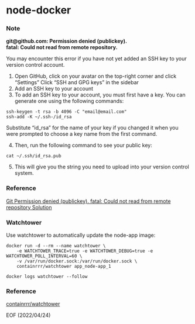 # node-docker

### Note
<p>
<strong>git@github.com: Permission denied (publickey). <br />
fatal: Could not read from remote repository.</strong>
<p>
You may encounter this error if you have not yet added an SSH key to your version control account. 

1. Open GitHub, click on your avatar on the top-right corner and click “Settings”
Click “SSH and GPG keys” in the sidebar
2. Add an SSH key to your account
3. To add an SSH key to your account, you must first have a key. You can generate one using the following commands:
```
ssh-keygen -t rsa -b 4096 -C "email@email.com"
ssh-add -K ~/.ssh-/id_rsa
```
Substitute “id_rsa” for the name of your key if you changed it when you were prompted to choose a key name from the first command. 

4. Then, run the following command to see your public key:
```
cat ~/.ssh/id_rsa.pub
```
5. This will give you the string you need to upload into your version control system.

### Reference
[Git Permission denied (publickey). fatal: Could not read from remote repository Solution](https://careerkarma.com/blog/git-permission-denied-publickey/)


### Watchtower
Use watchtower to automatically update the node-app image: 
```
docker run -d --rm --name watchtower \
    -e WATCHTOWER_TRACE=true -e WATCHTOWER_DEBUG=true -e WATCHTOWER_POLL_INTERVAL=60 \
    -v /var/run/docker.sock:/var/run/docker.sock \
    containrrr/watchtower app_node-app_1

docker logs watchtower --follow 
```
### Reference
[containrrr/watchtower](https://github.com/containrrr/watchtower)


EOF (2022/04/24)
